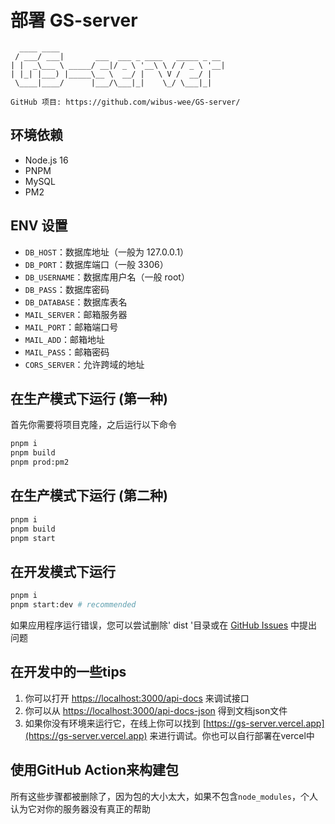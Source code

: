 # 部署 GS-server

```
  ____ ____                                     
 / ___/ ___|       ___  ___ _ ____   _____ _ __ 
| |  _\___ \ _____/ __|/ _ \ '__\ \ / / _ \ '__|
| |_| |___) |_____\__ \  __/ |   \ V /  __/ |   
 \____|____/      |___/\___|_|    \_/ \___|_| 
 
GitHub 项目: https://github.com/wibus-wee/GS-server/
```

## 环境依赖

- Node.js 16
- PNPM
- MySQL
- PM2

## ENV 设置

- `DB_HOST`：数据库地址（一般为 127.0.0.1）
- `DB_PORT`：数据库端口（一般 3306）
- `DB_USERNAME`：数据库用户名（一般 root）
- `DB_PASS`：数据库密码
- `DB_DATABASE`：数据库表名
- `MAIL_SERVER`：邮箱服务器
- `MAIL_PORT`：邮箱端口号
- `MAIL_ADD`：邮箱地址
- `MAIL_PASS`：邮箱密码
- `CORS_SERVER`：允许跨域的地址

## 在生产模式下运行 (第一种)

首先你需要将项目克隆，之后运行以下命令

```bash
pnpm i
pnpm build
pnpm prod:pm2
```

## 在生产模式下运行 (第二种)

```bash
pnpm i
pnpm build
pnpm start
```

## 在开发模式下运行

```bash
pnpm i
pnpm start:dev # recommended
```

如果应用程序运行错误，您可以尝试删除' dist '目录或在 [GitHub Issues](https://github.com/GS-server/issues) 中提出问题

## 在开发中的一些tips

1. 你可以打开 [https://localhost:3000/api-docs](https://localhost:3000/api-docs) 来调试接口
1. 你可以从 [https://localhost:3000/api-docs-json](https://localhost:3000/api-docs-json) 得到文档json文件
2. 如果你没有环境来运行它，在线上你可以找到 [https://gs-server.vercel.app](https://gs-server.vercel.app) 来进行调试。你也可以自行部署在vercel中

## 使用GitHub Action来构建包

所有这些步骤都被删除了，因为包的大小太大，如果不包含`node_modules`，个人认为它对你的服务器没有真正的帮助